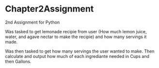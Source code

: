 # Chapter2Assignment
2nd Assignment for Python

Was tasked to get lemonade recipie from user (How much lemon juice, water, and agave nectar to make the recipie) and how many servings it made.

Was then tasked to get how many servings the user wanted to make.  Then calculate and output how much of each ingrediante needed in Cups and then Gallons.
